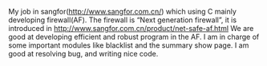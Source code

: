    
My job in sangfor(http://www.sangfor.com.cn/) which using C mainly developing firewall(AF).
The firewall is “Next generation firewall”, it is introduced in http://www.sangfor.com.cn/product/net-safe-af.html
We are good at developing efficient and robust program in the AF.
I am in charge of some important modules like blacklist and the summary show page.
I am good at resolving bug, and writing nice code.
